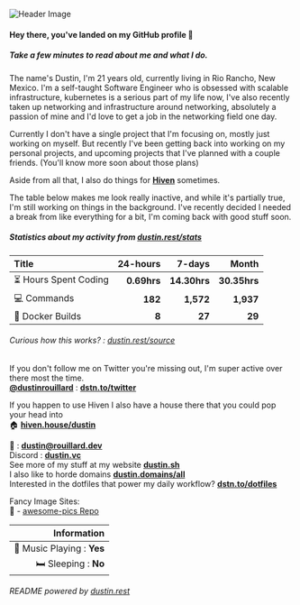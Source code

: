 ![Header Image](https://gcs.dustin.sh/u/cce17dd3c78b35a8.png)

#### Hey there, you've landed on my GitHub profile 👋
##### Take a few minutes to read about me and what I do.

The name's Dustin, I'm 21 years old, currently living in Rio Rancho, New Mexico. I'm a self-taught Software Engineer who is obsessed with scalable infrastructure, kubernetes is a serious part of my life now, I've also recently taken up networking and infrastructure around networking, absolutely a passion of mine and I'd love to get a job in the networking field one day.

Currently I don't have a single project that I'm focusing on, mostly just working on myself. But recently I've been getting back into working on my personal projects, and upcoming projects that I've planned with a couple friends. (You'll know more soon about those plans)

Aside from all that, I also do things for [**Hiven**](https://hiven.io) sometimes.

The table below makes me look really inactive, and while it's partially true, I'm still working on things in the background. I've recently decided I needed a break from like everything for a bit, I'm coming back with good stuff soon.

##### Statistics about my activity from [dustin.rest/stats](https://dustin.rest/stats)

| Title                                       |    24-hours |       7-days |        Month |
| :------------------------------------------ | ----------: | -----------: | -----------: |
| :hourglass_flowing_sand: Hours Spent Coding | **0.69hrs** | **14.30hrs** | **30.35hrs** |
| :computer: Commands                         |     **182** |    **1,572** |    **1,937** |
| :hammer: Docker Builds                      |       **8** |       **27** |       **29** |

###### Curious how this works? : [dustin.rest/source](https://dustin.rest/source)

If you don't follow me on Twitter you're missing out, I'm super active over there most the time. \
[**@dustinrouillard**](https://dstn.to/twitter) : [**dstn.to/twitter**](https://dstn.to/twitter)

If you happen to use Hiven I also have a house there that you could pop your head into \
:house: [**hiven.house/dustin**](https://hiven.house/dustin)

:email: : [**dustin@rouillard.dev**](mailto://dustin@rouillard.dev) \
Discord : [**dustin.vc**](https://dustin.vc) \
See more of my stuff at my website [**dustin.sh**](https://dustin.sh) \
I also like to horde domains [**dustin.domains/all**](https://dustin.domains/all) \
Interested in the dotfiles that power my daily workflow? [**dstn.to/dotfiles**](https://dstn.to/dotfiles)

Fancy Image Sites: \
🌅 - [awesome-pics Repo](https://dstn.to/pics)


| Information                            |
| -------------------------------------: |
| :musical_note: Music Playing : **Yes** |
|                :bed: Sleeping : **No** |

###### README powered by [dustin.rest](https://dustin.rest/source)
